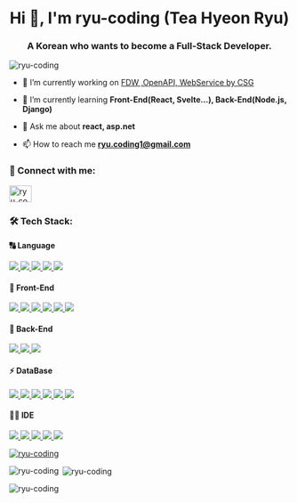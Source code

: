 <h1 align="center">Hi 👋, I'm ryu-coding (Tea Hyeon Ryu)</h1>
<h3 align="center">A Korean who wants to become a Full-Stack Developer.</h3>
<p align="left"> <img src="https://komarev.com/ghpvc/?username=ryu-coding&label=Profile%20views&color=0e75b6&style=flat" alt="ryu-coding" /> </p>

- 🔭 I’m currently working on [FDW ,OpenAPI, WebService by CSG](https://github.com/ryu-coding/csg.git)

- 🌱 I’m currently learning **Front-End(React, Svelte...), Back-End(Node.js, Django)**

- 💬 Ask me about **react, asp.net**

- 📫 How to reach me **ryu.coding1@gmail.com**

<h3 align="left"> 🤝 Connect with me: </h3>
<p align="left">
  <a href="https://instagram.com/ryu_coding" target="blank">
    <img align="center" src="https://raw.githubusercontent.com/rahuldkjain/github-profile-readme-generator/master/src/images/icons/Social/instagram.svg" alt="ryu_coding" height="30" width="40" />
  </a>
</p>

<h3 align="left"> 🛠️ Tech Stack:</h3>

<h4 align = "left"> 🔠 Language </h4>
<p align="left"> 
  <a href = "https://www.w3schools.com/cs/index.php">
    <img src = "https://img.shields.io/badge/C%23-239120?style=for-the-badge&logo=c-sharp&logoColor=whit" />
  </a>
  <a href = "https://developer.mozilla.org/en-US/docs/Web/JavaScript">
    <img src = "https://img.shields.io/badge/JavaScript-F7DF1E?style=for-the-badge&logo=JavaScript&logoColor=white" />
  </a>
  <a href = "https://www.java.com/"> 
    <img src = "https://img.shields.io/badge/Java-ED8B00?style=for-the-badge&logo=openjdk&logoColor=white" />
  </a>
  <a href = "https://www.python.org/">
    <img src = "https://img.shields.io/badge/Python-3776AB?style=for-the-badge&logo=python&logoColor=white" />
  </a>
  <a href = "https://dart.dev/">
    <img src = "https://img.shields.io/badge/Dart-0175C2?style=for-the-badge&logo=dart&logoColor=white" />
  </a>
</p>

<h4 align ="left"> 🚀 Front-End </h4>
<p align="left"> 
  <a href ="https://www.w3.org/html/">
    <img src = "https://img.shields.io/badge/HTML5-E34F26?style=for-the-badge&logo=html5&logoColor=white" />
  </a>
  <a href = "https://getbootstrap.com/">
    <img src = "https://img.shields.io/badge/Bootstrap-563D7C?style=for-the-badge&logo=bootstrap&logoColor=white" />
  </a>
  <a href = "https://jquery.com/">
    <img src = "https://img.shields.io/badge/jQuery-0769AD?style=for-the-badge&logo=jquery&logoColor=white" />
  </a>
  <a href = "https://dotnet.microsoft.com/">
    <img src = "https://img.shields.io/badge/.NET-5C2D91?style=for-the-badge&logo=.net&logoColor=white" />
  </a>
  <a href = "https://ko.legacy.reactjs.org/">
     <img src = "https://img.shields.io/badge/React-20232A?style=for-the-badge&logo=react&logoColor=61DAFB" />
  </a>
  <a href = "https://flutter.dev/">
    <img src = "https://img.shields.io/badge/Flutter-02569B?style=for-the-badge&logo=flutter&logoColor=white" />
  </a>
</p>

<h4 align ="left"> 🚀 Back-End </h4>
<p align = "left">
  <a href = "https://nodejs.org/">
    <img src = "https://img.shields.io/badge/Node.js-43853D?style=for-the-badge&logo=node.js&logoColor=white" />
  </a>
  <a href = "https://expressjs.com/">
    <img src = "https://img.shields.io/badge/Express.js-404D59?style=for-the-badge" />
  </a>
  <a href = "https://spring.io/">
    <img src = "https://img.shields.io/badge/Spring-6DB33F?style=for-the-badge&logo=spring&logoColor=white" />
  </a>
</p>

<h4 align ="left"> ⚡ DataBase </h4>
<p align = "left">
  <a href = "https://www.oracle.com/">
    <img src = "https://img.shields.io/badge/Oracle-F80000?style=for-the-badge&logo=Oracle&logoColor=white" />
  <a href = "https://www.postgresql.org/">
    <img src = "https://img.shields.io/badge/PostgreSQL-316192?style=for-the-badge&logo=postgresql&logoColor=white" />
  </a>
  <a href = "https://www.mysql.com/">
    <img src = "https://img.shields.io/badge/MySQL-005C84?style=for-the-badge&logo=mysql&logoColor=white" />
  </a>
  <a href = "https://www.sqlite.org/" >
    <img src = "https://img.shields.io/badge/SQLite-07405E?style=for-the-badge&logo=sqlite&logoColor=white" />
  </a>
  <a href = "https://mariadb.org/" >
    <img src ="https://img.shields.io/badge/MariaDB-003545?style=for-the-badge&logo=mariadb&logoColor=white" />
  </a>
  <a href = "https://www.mongodb.com/">
    <img src = "https://img.shields.io/badge/MongoDB-4EA94B?style=for-the-badge&logo=mongodb&logoColor=white"/>
  </a>
</p>

<h4 align ="left"> 👩‍💻 IDE </h4>
<p align = "left">
  <a href = "https://developer.android.com/">
    <img src = "https://img.shields.io/badge/Android_Studio-3DDC84?style=for-the-badge&logo=android-studio&logoColor=white" />
  <a href = "https://eclipseide.org/">
    <img src = "https://img.shields.io/badge/Eclipse-2C2255?style=for-the-badge&logo=eclipse&logoColor=white" />
  </a>
  <a href = "https://visualstudio.microsoft.com/">
    <img src = "https://img.shields.io/badge/Visual_Studio-5C2D91?style=for-the-badge&logo=visual%20studio&logoColor=white" />
  </a>
  <a href = "https://code.visualstudio.com/" >
    <img src = "https://img.shields.io/badge/Visual_Studio_Code-0078D4?style=for-the-badge&logo=visual%20studio%20code&logoColor=white" />
  </a>
  <a href = "https://developer.apple.com/xcode/" >
    <img src ="https://img.shields.io/badge/Xcode-007ACC?style=for-the-badge&logo=Xcode&logoColor=white" />
  </a>
</p>

<p align="left"> <a href="https://github.com/ryo-ma/github-profile-trophy"><img src="https://github-profile-trophy.vercel.app/?username=ryu-coding" alt="ryu-coding" /></a> </p>

<p><img align="left" src="https://github-readme-stats.vercel.app/api/top-langs?username=ryu-coding&show_icons=true&locale=en&layout=compact" alt="ryu-coding" /></p>

<p>&nbsp;<img align="center" src="https://github-readme-stats.vercel.app/api?username=ryu-coding&show_icons=true&locale=en" alt="ryu-coding" /></p>

<p><img align="center" src="https://github-readme-streak-stats.herokuapp.com/?user=ryu-coding&" alt="ryu-coding" /></p>
